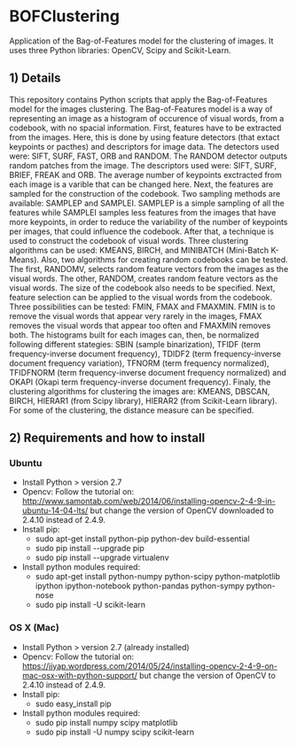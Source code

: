 # BOFClustering

  Application of the Bag-of-Features model for the clustering of images. It uses three Python libraries: OpenCV, Scipy and Scikit-Learn.

## 1) Details
  This repository contains Python scripts that apply the Bag-of-Features model for the images clustering.
  The Bag-of-Features model is a way of representing an image as a histogram of occurence of visual words, from a codebook, with no spacial information. First, features have to be extracted from the images. Here, this is done by using feature detectors (that extact keypoints or pacthes) and descriptors for image data. The detectors used were: SIFT, SURF, FAST, ORB and RANDOM. The RANDOM detector outputs random patches from the image. The descriptors used were: SIFT, SURF, BRIEF, FREAK and ORB. The average number of keypoints exctracted from each image is a varible that can be changed here. Next, the features are sampled for the construction of the codebook. Two sampling methods are available: SAMPLEP and SAMPLEI. SAMPLEP is a simple sampling of all the features while SAMPLEI samples less features from the images that have more keypoints, in order to reduce the variability of the number of keypoints per images, that could influence the codebook. After that, a technique is used to construct the codebook of visual words. Three clustering algorithms can be used: KMEANS, BIRCH, and MINIBATCH (Mini-Batch K-Means). Also, two algorithms for creating random codebooks can be tested. The first, RANDOMV, selects random feature vectors from the images as the visual words. The other, RANDOM, creates random feature vectors as the visual words. The size of the codebook also needs to be specified. Next, feature selection can be applied to the visual words from the codebook. Three possibilities can be tested: FMIN, FMAX and FMAXMIN. FMIN is to remove the visual words that appear very rarely in the images, FMAX removes the visual words that appear too often and FMAXMIN removes both. The histograms built for each images can, then, be normalized following different stategies: SBIN (sample binarization), TFIDF (term frequency-inverse document frequency), TDIDF2 (term frequency-inverse document frequency variation), TFNORM (term frequency normalized), TFIDFNORM (term frequency-inverse document frequency normalized) and OKAPI (Okapi term frequency-inverse document frequency). Finaly, the clustering algorithms for clustering the images are: KMEANS, DBSCAN, BIRCH, HIERAR1 (from Scipy library), HIERAR2 (from Scikit-Learn library). For some of the clustering, the distance measure can be specified. 
  
## 2) Requirements and how to install

### Ubuntu

- Install Python > version 2.7
- Opencv: Follow the tutorial on: http://www.samontab.com/web/2014/06/installing-opencv-2-4-9-in-ubuntu-14-04-lts/ but change the version of OpenCV downloaded to 2.4.10 instead of 2.4.9.
- Install pip: 
 	- sudo apt-get install python-pip python-dev build-essential 
  	- sudo pip install --upgrade pip 
	- sudo pip install --upgrade virtualenv 
- Install python modules required:
  	- sudo apt-get install python-numpy python-scipy python-matplotlib ipython ipython-notebook python-pandas python-sympy python-nose
  	- sudo pip install -U scikit-learn

### OS X (Mac)

- Install Python > version 2.7 (already installed)
- Opencv: Follow the tutorial on: https://jjyap.wordpress.com/2014/05/24/installing-opencv-2-4-9-on-mac-osx-with-python-support/ but change the version of OpenCV to 2.4.10 instead of 2.4.9.
- Install pip: 
 	- sudo easy_install pip 
- Install python modules required:
  	- sudo pip install numpy scipy matplotlib
  	- sudo pip install -U numpy scipy scikit-learn
  	

  
